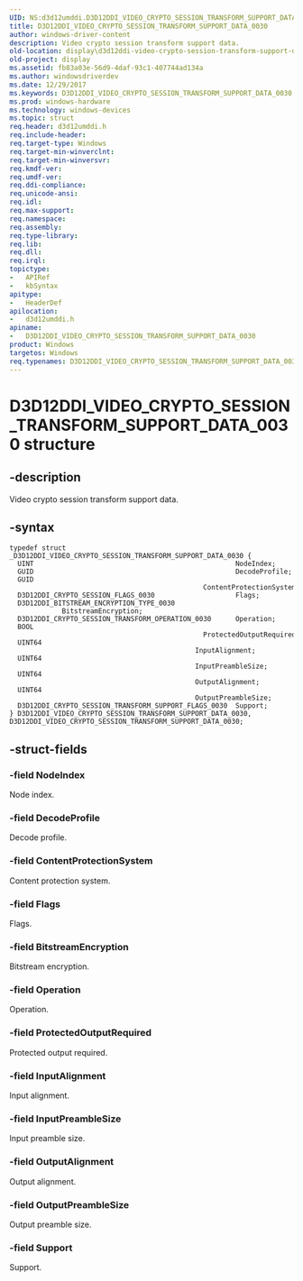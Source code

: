 ```yaml
---
UID: NS:d3d12umddi.D3D12DDI_VIDEO_CRYPTO_SESSION_TRANSFORM_SUPPORT_DATA_0030
title: D3D12DDI_VIDEO_CRYPTO_SESSION_TRANSFORM_SUPPORT_DATA_0030
author: windows-driver-content
description: Video crypto session transform support data.
old-location: display\d3d12ddi-video-crypto-session-transform-support-data-0030.htm
old-project: display
ms.assetid: fb83a03e-56d9-4daf-93c1-407744ad134a
ms.author: windowsdriverdev
ms.date: 12/29/2017
ms.keywords: D3D12DDI_VIDEO_CRYPTO_SESSION_TRANSFORM_SUPPORT_DATA_0030, D3D12DDI_VIDEO_CRYPTO_SESSION_TRANSFORM_SUPPORT_DATA_0030 structure [Display Devices], d3d12umddi/D3D12DDI_VIDEO_CRYPTO_SESSION_TRANSFORM_SUPPORT_DATA_0030, display.d3d12ddi-video-crypto-session-transform-support-data-0030
ms.prod: windows-hardware
ms.technology: windows-devices
ms.topic: struct
req.header: d3d12umddi.h
req.include-header: 
req.target-type: Windows
req.target-min-winverclnt: 
req.target-min-winversvr: 
req.kmdf-ver: 
req.umdf-ver: 
req.ddi-compliance: 
req.unicode-ansi: 
req.idl: 
req.max-support: 
req.namespace: 
req.assembly: 
req.type-library: 
req.lib: 
req.dll: 
req.irql: 
topictype:
-	APIRef
-	kbSyntax
apitype:
-	HeaderDef
apilocation:
-	d3d12umddi.h
apiname:
-	D3D12DDI_VIDEO_CRYPTO_SESSION_TRANSFORM_SUPPORT_DATA_0030
product: Windows
targetos: Windows
req.typenames: D3D12DDI_VIDEO_CRYPTO_SESSION_TRANSFORM_SUPPORT_DATA_0030
---
```


# D3D12DDI_VIDEO_CRYPTO_SESSION_TRANSFORM_SUPPORT_DATA_0030 structure


## -description


Video crypto session transform support data.


## -syntax


````
typedef struct _D3D12DDI_VIDEO_CRYPTO_SESSION_TRANSFORM_SUPPORT_DATA_0030 {
  UINT                                                  NodeIndex;
  GUID                                                  DecodeProfile;
  GUID                                                  ContentProtectionSystem;
  D3D12DDI_CRYPTO_SESSION_FLAGS_0030                    Flags;
  D3D12DDI_BITSTREAM_ENCRYPTION_TYPE_0030               BitstreamEncryption;
  D3D12DDI_CRYPTO_SESSION_TRANSFORM_OPERATION_0030      Operation;
  BOOL                                                  ProtectedOutputRequired;
  UINT64                                                InputAlignment;
  UINT64                                                InputPreambleSize;
  UINT64                                                OutputAlignment;
  UINT64                                                OutputPreambleSize;
  D3D12DDI_CRYPTO_SESSION_TRANSFORM_SUPPORT_FLAGS_0030  Support;
} D3D12DDI_VIDEO_CRYPTO_SESSION_TRANSFORM_SUPPORT_DATA_0030, D3D12DDI_VIDEO_CRYPTO_SESSION_TRANSFORM_SUPPORT_DATA_0030;
````


## -struct-fields




### -field NodeIndex

Node index.


### -field DecodeProfile

Decode profile.


### -field ContentProtectionSystem

Content protection system.


### -field Flags

Flags.


### -field BitstreamEncryption

Bitstream encryption.


### -field Operation

Operation.


### -field ProtectedOutputRequired

Protected output required.


### -field InputAlignment

Input alignment.


### -field InputPreambleSize

Input preamble size.


### -field OutputAlignment

Output alignment.


### -field OutputPreambleSize

Output preamble size.


### -field Support

Support.

